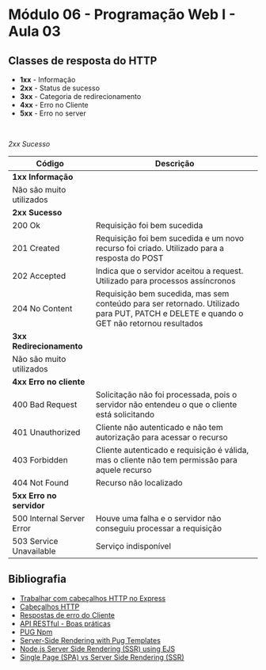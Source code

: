# Módulo 06 - Programação Web I - Aula 03

## Classes de resposta do HTTP

- **1xx** - Informação
- **2xx** - Status de sucesso
- **3xx** - Categoria de redirecionamento
- **4xx** - Erro no Cliente
- **5xx** - Erro no server

&nbsp;

_2xx Sucesso_

| Código                    | Descrição                                                                                                                               |
| ------------------------- | --------------------------------------------------------------------------------------------------------------------------------------- |
| **1xx Informação**        |
| Não são muito utilizados  |
| **2xx Sucesso**           |
| 200 Ok                    | Requisição foi bem sucedida                                                                                                             |
| 201 Created               | Requisição foi bem sucedida e um novo recurso foi criado. Utilizado para a resposta do POST                                             |
| 202 Accepted              | Indica que o servidor aceitou a request. Utilizado para processos assíncronos                                                           |
| 204 No Content            | Requisição bem sucedida, mas sem conteúdo para ser retornado. Utilizado para PUT, PATCH e DELETE e quando o GET não retornou resultados |
| **3xx Redirecionamento**  |
| Não são muito utilizados  |
| **4xx Erro no cliente**   |
| 400 Bad Request           | Solicitação não foi processada, pois o servidor não entendeu o que o cliente está solicitando                                           |
| 401 Unauthorized          | Cliente não autenticado e não tem autorização para acessar o recurso                                                                    |
| 403 Forbidden             | Cliente autenticado e requisição é válida, mas o cliente não tem permissão para aquele recurso                                         |
| 404 Not Found             | Recurso não localizado                                                                                                                  |
| **5xx Erro no servidor**  |
| 500 Internal Server Error | Houve uma falha e o servidor não conseguiu processar a requisição                                                                       |
| 503 Service Unavailable   | Serviço indisponível                                                                                                                    |

## Bibliografia

- [Trabalhar com cabeçalhos HTTP no Express](https://flaviocopes.com/express-headers/)
- [Cabeçalhos HTTP](https://developer.mozilla.org/pt-BR/docs/Web/HTTP/Headers)
- [Respostas de erro do Cliente](https://developer.mozilla.org/pt-BR/docs/Web/HTTP/Status)
- [API RESTful - Boas práticas](https://www.brunobrito.net.br/api-restful-boas-praticas/)
- [PUG Npm](https://www.npmjs.com/package/pug)
- [Server-Side Rendering with Pug Templates](https://medium.com/@SigniorGratiano/server-side-rendering-with-pug-templates-e1e5947d4c1a)
- [Node.js Server Side Rendering (SSR) using EJS](<https://www.geeksforgeeks.org/node-js-server-side-rendering-ssr-using-ejs/#:~:text=Server%2Dside%20rendering%20(SSR),SPA%20can%20operate%20as%20normal.>)
- [Single Page (SPA) vs Server Side Rendering (SSR)](https://www.youtube.com/watch?v=DyBiFZn9Cn4)

